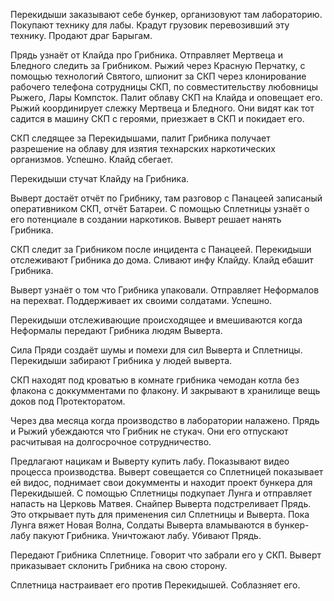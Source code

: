 
Перекидыши заказывают себе бункер, организовуют там лабораторию.
Покупают технику для лабы. Крадут грузовик перевозивший эту технику.
Продают драг Барыгам.

Прядь узнаёт от Клайда про Грибника. 
Отправляет Мертвеца и Бледного следить за Грибником.
Рыжий через Красную Перчатку, с помощью технологий Святого, шпионит за СКП через клонирование рабочего телефона сотрудницы СКП, по совместительству любовницы Рыжего, Лары Компсток. Палит облаву СКП на Клайда и оповещает его. 
Рыжий координирует слежку Мертвеца и Бледного. Они видят как тот садится в машину СКП с героями, приезжает в СКП и покидает его.

СКП следящее за Перекидышами, палит Грибника получает разрешение на облаву для изятия технарских наркотических организмов. Успешно. Клайд сбегает.

Перекидыши стучат Клайду на Грибника.

Выверт достаёт отчёт по Грибнику, там разговор с Панацеей записаный оперативником СКП, отчёт Батареи.
С помощью Сплетницы узнаёт о его потенциале в создании наркотиков.
Выверт решает нанять Грибника.

СКП следит за Грибником после инцидента с Панацеей.
Перекидыши отслеживают Грибника до дома. Сливают инфу Клайду.
Клайд ебашит Грибника.

Выверт узнаёт о том что Грибника упаковали. Отправляет Неформалов на перехват. Поддерживает их своими солдатами. Успешно.

Перекидыши отслеживающие происходящее и вмешиваются когда Неформалы передают Грибника людям Выверта. 

Сила Пряди создаёт шумы и помехи для сил Выверта и Сплетницы. Перекидыши забирают Грибника у людей выверта.

СКП находят под кроватью в комнате грибника чемодан котла без флакона с доккумментами по флакону. И закрывают в хранилище вещь доков под Протекторатом.

Через два месяца когда производство в лаборатории налажено. Прядь и Рыжий убеждаются что Грибник не стукач. Они его отпускают расчитывая на долгосрочное сотрудничество.

Предлагают нацикам и Выверту купить лабу. Показывают видео процесса производства. Выверт совещается со Сплетницей показывает ей видос, поднимает свои докумменты и находит проект бункера для Перекидышей.
С помощью Сплетницы подкупает Лунга и отправляет напасть на Церковь Матвея.
Снайпер Выверта подстреливает Прядь. Это открывает путь для применения сил Сплетницы и Выверта. Пока Лунга вяжет Новая Волна, Солдаты Выверта вламываются в бункер-лабу пакуют Грибника. Уничтожают лабу. Убивают Прядь.

Передают Грибника Сплетнице. Говорит что забрали его у СКП. Выверт приказывает склонить Грибника на свою сторону.

Сплетница настраивает его против Перекидышей. Соблазняет его.

